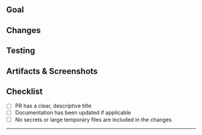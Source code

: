 ## Goal
<!-- Clearly describe the purpose and objective of this pull request. What problem does it solve or what feature does it add? -->

## Changes
<!-- List the key changes made in this PR. Bullet points are preferred. -->

## Testing
<!-- Describe how you tested these changes. Include any relevant test scenarios, steps to reproduce testing, or test results. -->

## Artifacts & Screenshots
<!-- Add any relevant screenshots, videos, or other visual artifacts that demonstrate the changes. -->

## Checklist

- [ ] PR has a clear, descriptive title
- [ ] Documentation has been updated if applicable
- [ ] No secrets or large temporary files are included in the changes

---

<!-- Example commit message for reference: -->
<!-- docs: add PR template -->